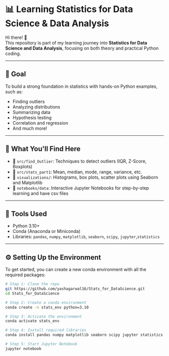 # 📊 Learning Statistics for Data Science & Data Analysis

Hi there! 👋  
This repository is part of my learning journey into **Statistics for Data Science and Data Analysis**, focusing on both theory and practical Python coding.

---

## 🎯 Goal

To build a strong foundation in statistics with hands-on Python examples, such as:

- Finding outliers
- Analyzing distributions
- Summarizing data
- Hypothesis testing
- Correlation and regression
- And much more!

---

## 🧠 What You'll Find Here

- 📁 `src/find_Outlier`: Techniques to detect outliers (IQR, Z-Score, Boxplots)
- 📁 `src/stats_part1`: Mean, median, mode, range, variance, etc.
- 📁 `visualizations/`: Histograms, box plots, scatter plots using Seaborn and Matplotlib
- 📁 `notebooks/data`: Interactive Jupyter Notebooks for step-by-step learning and have csv files

---

## 🔧 Tools Used

- Python 3.10+
- Conda (Anaconda or Miniconda)
- Libraries: `pandas`, `numpy`, `matplotlib`, `seaborn`, `scipy`, `jupyter`,`statistics`

---

## ⚙️ Setting Up the Environment

To get started, you can create a new conda environment with all the required packages:

```bash
# Step 1: Clone the repo
git https://github.com/yashagarwal16/Stats_for_DataScience.git
cd Stats_for_DataScience

# Step 2: Create a conda environment
conda create -n stats_env python=3.10

# Step 3: Activate the environment
conda activate stats_env

# Step 4: Install required libraries
conda install pandas numpy matplotlib seaborn scipy jupyter statistics

# Step 5: Start Jupyter Notebook
jupyter notebook

